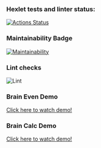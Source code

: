 ### Hexlet tests and linter status:
[![Actions Status](https://github.com/oddzye/frontend-project-lvl1/workflows/hexlet-check/badge.svg)](https://github.com/oddzye/frontend-project-lvl1/actions)

### Maintainability Badge
[![Maintainability](https://api.codeclimate.com/v1/badges/a99a88d28ad37a79dbf6/maintainability)](https://codeclimate.com/github/codeclimate/codeclimate/maintainability)

### Lint checks
![Lint](https://github.com/oddzye/frontend-project-lvl1/actions/workflows/lint-check.yml/badge.svg)

### Brain Even Demo
[Click here to watch demo!](https://asciinema.org/a/L7jCWP1zByg83QLD3IDM3ohGc)

### Brain Calc Demo
[Click here to watch demo!](https://asciinema.org/a/v4sjh8i2cC9HAAWJJZHrZCbgR)